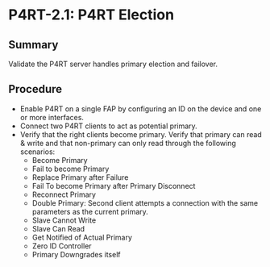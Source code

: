 # P4RT-2.1: P4RT Election

## Summary

Validate the P4RT server handles primary election and failover.

## Procedure

* Enable P4RT on a single FAP by configuring an ID on the device and one or more interfaces.
* Connect two P4RT clients to act as potential primary.
* Verify that the right clients become primary. Verify that primary can read & write and that non-primary can only read through the following scenarios:
    * Become Primary
    * Fail to become Primary 
    * Replace Primary after Failure
    * Fail To become Primary after Primary Disconnect
    * Reconnect Primary
    * Double Primary: Second client attempts a connection with the same parameters as the current primary.
    * Slave Cannot Write
    * Slave Can Read
    * Get Notified of Actual Primary
    * Zero ID Controller
    * Primary Downgrades itself
